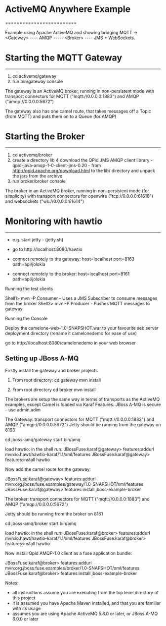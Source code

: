 # ActiveMQ Anywhere Example
=========================

Example using Apache ActiveMQ and showing bridging MQTT -> &lt;Gateway> ---- AMQP ----- &lt;Broker> ---- JMS + WebSockets.


	

# Starting the MQTT Gateway
_________________________
1. cd activemq/gateway
2. run bin/gateway console

The gateway is an ActiveMQ broker, running in non-persistent mode with
transport connectors for MQTT ("mqtt://0.0.0.0:1883") and AMQP ("amqp://0.0.0.0:5672")

The gateway also has one camel route, that takes messages off a Topic (from MQTT) and puts them
on to a Queue (for AMQP)

# Starting the Broker
_________________________
1. cd activemq/broker
2. create a directory lib
4  download the QPid JMS AMQP client library - qpid-java-amqp-1-0-client-jms-0.20 - from http://qpid.apache.org/download.html to the lib/ directory and unpack the jars from the archive
4. run broker/broker console

The broker in an ActiveMQ broker, running in non-persistent mode (for simplicity) with 
transport connectors for openwire ("tcp://0.0.0.0:61616") and websockets ("ws://0.0.0.0:61614")

# Monitoring with hawtio
________________________
* e.g. start jetty - (jetty.sh)
* go to http://localhost:8080/hawtio

* connect remotely to the gateway:
	host=localhost
	port=8163
	path=api/jolokia

* connect remotely to the broker:
	host=localhost
	port=8161
	path=api/jolokia
	
Running the test clients

Shell1> mvn -P Consumer - Uses a JMS Subscriber to consume messages from the broker
Shell2> mvn -P Producer - Pushes MQTT messages to gateway

Running the Console

Deploy the camelone-web-1.0-SNAPSHOT.war to your favourite seb server deployment directory (rename it camelonedemo for ease of use)

go to http://localhost:8080/camelonedemo in your web browser
	

Setting up JBoss A-MQ
------------------------------
Firstly install the gateway and broker projects

1. From root directory:
	cd gateway
	mvn install
	
2. From root directory
	cd broker
	mvn install


The brokers are setup the same way in terms of transports as the ActiveMQ examples, except Camel is loaded via Karaf Features.
JBoss A-MQ is secure - use admin,adim

The Gateway:
transport connectors for MQTT ("mqtt://0.0.0.0:1883") and AMQP ("amqp://0.0.0.0:5672")
Jetty should be running from the gateway on 8163

cd jboss-amq/gateway
start bin/amq

load hawtio:
in the shell run:
JBossFuse:karaf@gateway> features:addurl mvn:io.hawt/hawtio-karaf/1.1/xml/features
JBossFuse:karaf@gateway> features:install hawtio

Now add the camel route for the gateway:

JBossFuse:karaf@gateway> features:addurl mvn:org.jboss.fuse.examples/gateway/1.0-SNAPSHOT/xml/features
JBossFuse:karaf@gateway> features:install jboss-example-broker



The broker:
transport connectors for MQTT ("mqtt://0.0.0.0:1883") and AMQP ("amqp://0.0.0.0:5672")

Jetty should be running from the broker on 8161

cd jboss-amq/broker
start bin/amq

load hawtio:
in the shell run:
JBossFuse:karaf@broker> features:addurl mvn:io.hawt/hawtio-karaf/1.1/xml/features
JBossFuse:karaf@broker> features:install hawtio

Now install Qpid AMQP-1.0 client as a fuse application bundle:


JBossFuse:karaf@broker> features:addurl mvn:org.jboss.fuse.examples/broker/1.0-SNAPSHOT/xml/features
JBossFuse:karaf@broker> features:install jboss-example-broker



Notes:

* all instructions assume you are executing from the top level directory of this project
* it is assumed you have Apache Maven installed, and that you are familiar with its usage
* assumes you are using Apache ActiveMQ 5.8.0 or later, or JBoss A-MQ 6.0.0 or later

